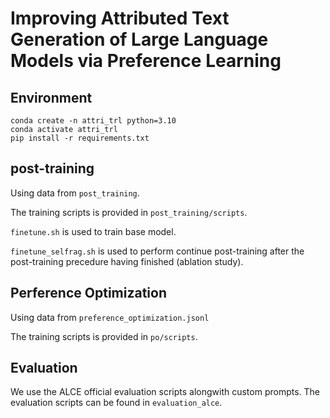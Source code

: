 # Improving Attributed Text Generation of Large Language Models via Preference Learning


## Environment

```
conda create -n attri_trl python=3.10
conda activate attri_trl
pip install -r requirements.txt
```

## post-training
Using data from `post_training`.

The training scripts is provided in `post_training/scripts`.

`finetune.sh` is used to train base model.

`finetune_selfrag.sh` is used to perform continue post-training after the post-training precedure having finished (ablation study).


## Perference Optimization

Using data from `preference_optimization.jsonl`

The training scripts is provided in `po/scripts`.


## Evaluation

We use the ALCE official evaluation scripts alongwith custom prompts. The evaluation scripts can be found in `evaluation_alce`.